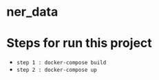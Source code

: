 # ner_data
# Steps for run this project
* `step 1 : docker-compose build`
* `step 2 : docker-compose up`
